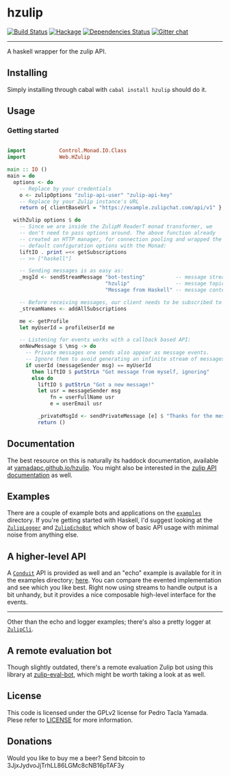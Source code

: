hzulip
======
[![Build Status](https://travis-ci.org/yamadapc/hzulip.svg?branch=master)](https://travis-ci.org/yamadapc/hzulip)
[![Hackage](https://img.shields.io/hackage/v/hzulip.svg)](https://hackage.haskell.org/package/hzulip)
[![Dependencies Status](http://img.shields.io/hackage-deps/v/hzulip.svg)](http://packdeps.haskellers.com/feed?needle=hzulip)
[![Gitter chat](https://badges.gitter.im/yamadapc/hzulip.png)](https://gitter.im/yamadapc/hzulip)
- - -
A haskell wrapper for the zulip API.

## Installing
Simply installing through cabal with `cabal install hzulip` should do it.

## Usage
### Getting started
```haskell

import           Control.Monad.IO.Class
import           Web.HZulip

main :: IO ()
main = do
  options <- do
    -- Replace by your credentials
    o <- zulipOptions "zulip-api-user" "zulip-api-key"
    -- Replace by your Zulip instance's URL
    return o{ clientBaseUrl = "https://example.zulipchat.com/api/v1" }

  withZulip options $ do
    -- Since we are inside the ZulipM ReaderT monad transformer, we
    -- don't need to pass options around. The above function already
    -- created an HTTP manager, for connection pooling and wrapped the
    -- default configuration options with the Monad:
    liftIO . print =<< getSubscriptions
    -- >> ["haskell"]

    -- Sending messages is as easy as:
    _msgId <- sendStreamMessage "bot-testing"          -- message stream
                                "hzulip"               -- message topic
                                "Message from Haskell" -- message content

    -- Before receiving messages, our client needs to be subscribed to streams
    _streamNames <- addAllSubscriptions

    me <- getProfile
    let myUserId = profileUserId me

    -- Listening for events works with a callback based API:
    onNewMessage $ \msg -> do
      -- Private messages one sends also appear as message events.
      -- Ignore them to avoid generating an infinite stream of messages.
      if userId (messageSender msg) == myUserId
        then liftIO $ putStrLn "Got message from myself, ignoring"
        else do
          liftIO $ putStrLn "Got a new message!"
          let usr = messageSender msg
              fn = userFullName usr
              e = userEmail usr

          _privateMsgId <- sendPrivateMessage [e] $ "Thanks for the message " ++ fn ++ "!!"
          return ()
```

## Documentation
The best resource on this is naturally its haddock documentation, available at
[yamadapc.github.io/hzulip](https://yamadapc.github.io/hzulip). You might also
be interested in the [zulip API documentation](https://zulip.com/api/) as well.

## Examples
There are a couple of example bots and applications on the
[`examples`](https://github.com/yamadapc/hzulip/tree/master/examples) directory. If you're getting started with Haskell, I'd
suggest looking at the [`ZulipLogger`](https://github.com/yamadapc/hzulip/blob/master/examples/src/ZulipLogger.hs) and
[`ZulipEchoBot`](https://github.com/yamadapc/hzulip/blob/master/examples/src/ZulipEchoBot.hs) which show of basic API usage
with minimal noise from anything else.

## A higher-level API
A [`Conduit`](https://www.fpcomplete.com/user/snoyberg/library-documentation/conduit-overview)
API is provided as well and an "echo" example is available for it in the
examples directory; [here](https://github.com/yamadapc/hzulip/blob/master/examples/src/ZulipConduitBot.hs). You can compare the evented implementation and see which you
like best. Right now using streams to handle output is a bit unhandy, but it
provides a nice composable high-level interface for the events.

- - -
Other than the echo and logger examples; there's also a pretty logger at [`ZulipCli`](https://github.com/yamadapc/hzulip/blob/master/examples/src/ZulipCli.hs).

## A remote evaluation bot
Though slightly outdated, there's a remote evaluation Zulip bot using this
library at [zulip-eval-bot](https://github.com/yamadapc/zulip-eval-bot), which
might be worth taking a look at as well.

## License
This code is licensed under the GPLv2 license for Pedro Tacla Yamada. Plese
refer to [LICENSE](/LICENSE) for more information.

## Donations
Would you like to buy me a beer? Send bitcoin to 3JjxJydvoJjTrhLL86LGMc8cNB16pTAF3y
